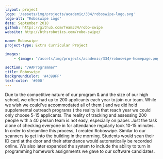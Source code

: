 ```yaml
---
layout: project
logo: '/assets/img/projects/academic/334/roboswipe-logo.svg'
logo-alt: "Roboswipe Logo"
date: September 2018
github: https://github.com/Team334/robo-swipe
website: http://bthsrobotics.com/robo-swipe/

name: Roboswipe
project-type: Extra Curricular Project

images: 
    - {image: "/assets/img/projects/academic/334/roboswipe-homepage.png", alt: "Roboswipe homepage"}

section: "/#AProgrammer"
title: Roboswipe
backgroundColor: '#4399FF'
text-color: '#000'
---
```


Due to the competitive nature of our program & and the size of our high school, we often had up to 200 applicants each year to join our team. While we wish we could've accommodated all of them ( and we did hold supplemental outreach programs ) the reality is that reach year we could only choose 5-15 applicants. The reality of tracking and assessing 200 people with a 40 person team is not easy, especially on paper. Just the task alone of checking everyone in for attendance regularly took 10-15 minutes. In order to streamline this process, I created Roboswipe. Similar to our scanners to get into the building in the morning. Students would scan their ID card at the door and their attendance would automatically be recorded online. We also later expanded the system to include the ability to turn in programming homework assignments we gave to our software candidates.